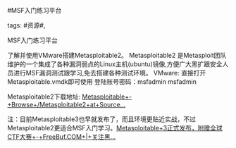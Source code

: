 #MSF入门练习平台

tags: #资源#, 

MSF入门练习平台

了解并使用VMware搭建Metasploitable2。 Metasploitable2 是Metasploit团队维护的一个集成了各种漏洞弱点的Linux主机(ubuntu)镜像,方便广大黑扩跟安全人员进行MSF漏洞测试跟学习,免去搭建各种测试环境。 VMware: 直接打开Metasploitable.vmdk即可使用 登陆账号密码：msfadmin msfadmin

Metasploitable2下载地址:
[Metasploitable+-+Browse+/Metasploitable2+at+Source...](https://sourceforge.net/projects/metasploitable/files/Metasploitable2/)

注：目前Metasploitable3也早就发布了，而且环境更贴近实战，不过Metasploitable2更适合MSF入门学习。[Metasploitable+3正式发布，附赠全球CTF大赛+-+FreeBuf.COM+|+关注黑...](http://www.freebuf.com/news/122341.html)

[comment]: <> (topic_id:15288888212212)

[comment]: <> (create_time:2017-06-26T21:36:26.323+0800)

[comment]: <> (topic_type:talk)

[comment]: <> (owner:554451182414_Flipper)

